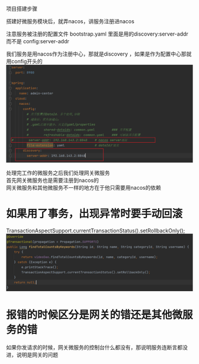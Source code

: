 项目搭建步骤   

搭建好微服务模块后，就弄nacos，讲服务注册进nacos   


注意服务被注册的配置文件 bootstrap.yaml 里面是用的discovery:server-addr 而不是 config:server-addr   

我们服务是用nacos作为注册中心，那就是discovery  ，如果是作为配置中心那就用config开头的   
![img.png](img.png)      



处理完工作的微服务之后我们处理网关微服务   
首先网关微服务也是需要注册到nacos的   
网关微服务和其他微服务不一样的地方在于他只需要用nacos的依赖   





# 如果用了事务，出现异常时要手动回滚  
TransactionAspectSupport.currentTransactionStatus().setRollbackOnly();   
![img_1.png](img_1.png)   

# 报错的时候区分是网关的错还是其他微服务的错  
如果你发请求的时候，网关微服务的控制台什么都没有，那说明服务连断言都没进，说明是网关的问题   


